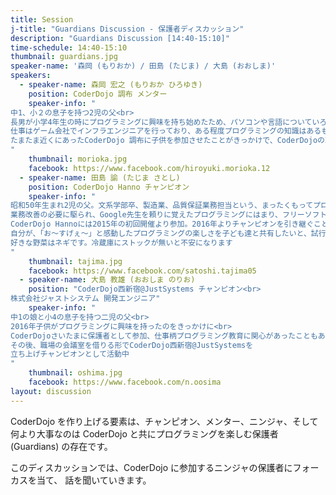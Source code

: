 ```yaml
---
title: Session
j-title: "Guardians Discussion - 保護者ディスカッション"
description: "Guardians Discussion [14:40-15:10]"
time-schedule: 14:40-15:10
thumbnail: guardians.jpg
speaker-name: '森岡 (もりおか) / 田島 (たじま) / 大島 (おおしま)'
speakers:
  - speaker-name: 森岡 宏之 (もりおか ひろゆき)
    position: CoderDojo 調布 メンター
    speaker-info: "
中1、小２の息子を持つ2児の父<br>
長男が小学4年生の時にプログラミングに興味を持ち始めたため、パソコンや言語についていろいろ教えていた。<br>
仕事はゲーム会社でインフラエンジニアを行っており、ある程度プログラミングの知識はあるものの、運営・アーキテクトのため深い知識はなく、あっというまに、子供の成長に抜かれてしまうことに。<br>
たまたま近くにあったCoderDojo 調布に子供を参加させたことがきっかけで、CoderDojoの取り組みに興味をもち、何か協力ができればと2017年からメンターとして参加。モノ作りは昔から得意なので、何かニンジャが興味を持ってくれるようになってくれればと思っています。
"
    thumbnail: morioka.jpg
    facebook: https://www.facebook.com/hiroyuki.morioka.12
  - speaker-name: 田島 諭 (たじま さとし)
    position: CoderDojo Hanno チャンピオン
    speaker-info: "
昭和50年生まれ2児の父。文系学部卒、製造業、品質保証業務担当という、まったくもってプログラミングとは関係のない経歴の持ち主。
業務改善の必要に駆られ、Google先生を頼りに覚えたプログラミングにはまり、フリーソフトの作成/公開なども。
CoderDojo Hannoには2015年の初回開催より参加。2016年よりチャンピオンを引き継ぐことに。
自分が、「お～すげぇ～」と感動したプログラミングの楽しさを子ども達と共有したいと、試行錯誤しています。<br><br>
好きな野菜はネギです。冷蔵庫にストックが無いと不安になります
"
    thumbnail: tajima.jpg
    facebook: https://www.facebook.com/satoshi.tajima05 
  - speaker-name: 大島 教雄 (おおしま のりお)
    position: "CoderDojo西新宿@JustSystems チャンピオン<br>
株式会社ジャストシステム 開発エンジニア"
    speaker-info: "
中1の娘と小4の息子を持つ二児の父<br>
2016年子供がプログラミングに興味を持ったのをきっかけに<br>
CoderDojoさいたまに保護者として参加、仕事柄プログラミング教育に関心があったこともあり、そのままメンターとして参加するように<br>
その後、職場の会議室を借りる形でCoderDojo西新宿@JustSystemsを
立ち上げチャンピオンとして活動中
"
    thumbnail: oshima.jpg
    facebook: https://www.facebook.com/n.oosima
layout: discussion
---
```


CoderDojo を作り上げる要素は、チャンピオン、メンター、ニンジャ、そして何より大事なのは
CoderDojo と共にプログラミングを楽しむ保護者 (Guardians) の存在です。

このディスカッションでは、CoderDojo に参加するニンジャの保護者にフォーカスを当て、
話を聞いていきます。
